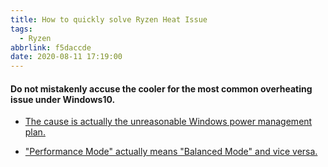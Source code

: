 ```yaml
---
title: How to quickly solve Ryzen Heat Issue
tags:
  - Ryzen
abbrlink: f5daccde
date: 2020-08-11 17:19:00
---
```


#### Do not mistakenly accuse the cooler for the most common overheating issue under Windows10. 
    
- [The cause is actually the unreasonable Windows power management plan.](https://www.youtube.com/watch?v=6NcZCMu5kCw)

- ["Performance Mode" actually means "Balanced Mode" and vice versa.](https://www.youtube.com/watch?v=_WOtXtDZLd8)